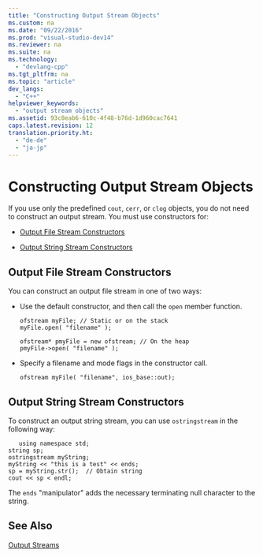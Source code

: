 ```yaml
---
title: "Constructing Output Stream Objects"
ms.custom: na
ms.date: "09/22/2016"
ms.prod: "visual-studio-dev14"
ms.reviewer: na
ms.suite: na
ms.technology: 
  - "devlang-cpp"
ms.tgt_pltfrm: na
ms.topic: "article"
dev_langs: 
  - "C++"
helpviewer_keywords: 
  - "output stream objects"
ms.assetid: 93c8eab6-610c-4f48-b76d-1d960cac7641
caps.latest.revision: 12
translation.priority.ht: 
  - "de-de"
  - "ja-jp"
---
```

# Constructing Output Stream Objects
If you use only the predefined `cout`, `cerr`, or `clog` objects, you do not need to construct an output stream. You must use constructors for:  
  
-   [Output File Stream Constructors](#vclrfoutputfilestreamconstructorsanchor1)  
  
-   [Output String Stream Constructors](#vclrfoutputstringstreamconstructorsanchor2)  
  
##  <a name="vclrfoutputfilestreamconstructorsanchor1"></a> Output File Stream Constructors  
 You can construct an output file stream in one of two ways:  
  
-   Use the default constructor, and then call the `open` member function.  
  
    ```  
    ofstream myFile; // Static or on the stack  
    myFile.open( "filename" );  
  
    ofstream* pmyFile = new ofstream; // On the heap  
    pmyFile->open( "filename" );  
    ```  
  
-   Specify a filename and mode flags in the constructor call.  
  
    ```  
    ofstream myFile( "filename", ios_base::out);  
    ```  
  
##  <a name="vclrfoutputstringstreamconstructorsanchor2"></a> Output String Stream Constructors  
 To construct an output string stream, you can use `ostringstream` in the following way:  
  
```  
   using namespace std;  
string sp;  
ostringstream myString;  
myString << "this is a test" << ends;  
sp = myString.str();  // Obtain string  
cout << sp < endl;   
```  
  
 The `ends` "manipulator" adds the necessary terminating null character to the string.  
  
## See Also  
 [Output Streams](../vs140/output-streams.md)